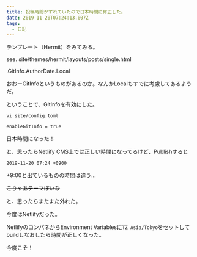 ```yaml
---
title: 投稿時間がずれていたので日本時間に修正した。
date: 2019-11-20T07:24:13.007Z
tags:
  - 日記
---
```

テンプレート（Hermit）をみてみる。

see. site/themes/hermit/layouts/posts/single.html

.GitInfo.AuthorDate.Local

おおーGitInfoというものがあるのか。なんかLocalもすでに考慮してあるようだ。

ということで、GitInfoを有効にした。

```
vi site/config.toml
```

```vim
enableGitInfo = true
```

~~日本時間になった！~~

と、思ったらNetlify CMS上では正しい時間になってるけど、Publishすると

`2019-11-20 07:24 +0900`

+9:00と出ているものの時間は違う...

~~こりゃあテーマぽいな~~

と、思ったらまたまた外れた。

今度はNetlifyだった。

NetlifyのコンパネからEnvironment Variablesに`TZ Asia/Tokyo`をセットしてbuildしなおしたら時間が正しくなった。

今度こそ！
